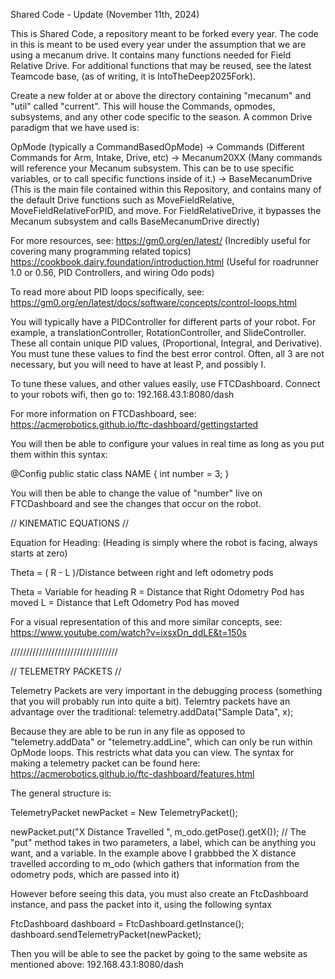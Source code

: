 Shared Code - Update (November 11th, 2024)


This is Shared Code, a repository meant to be forked every year. The code in this is meant to be used every year under the assumption that we are using a mecanum drive. It contains many functions needed for Field Relative Drive. For additional functions that may be reused, see the latest Teamcode base, (as of writing, it is IntoTheDeep2025Fork). 

Create a new folder at or above the directory containing "mecanum" and "util" called "current". This will house the Commands, opmodes, subsystems, and any other code specific to the season. A common Drive paradigm that we have used is:

OpMode (typically a CommandBasedOpMode) -> Commands (Different Commands for Arm, Intake, Drive, etc) -> Mecanum20XX (Many commands will reference your Mecanum subsystem. This can be to use specific variables, or to call specific functions inside of it.) -> BaseMecanumDrive (This is the main file contained within this Repository, and contains many of the default Drive functions such as MoveFieldRelative, MoveFieldRelativeForPID, and move. For FieldRelativeDrive, it bypasses the Mecanum subsystem and calls BaseMecanumDrive directly)


For more resources, see:
https://gm0.org/en/latest/	(Incredibly useful for covering many programming related topics) 
https://cookbook.dairy.foundation/introduction.html	(Useful for roadrunner 1.0 or 0.56, PID Controllers, and wiring Odo pods)


To read more about PID loops specifically, see:
https://gm0.org/en/latest/docs/software/concepts/control-loops.html

You will typically have a PIDController for different parts of your robot. For example, a translationController, RotationController, and SlideController. These all contain unique PID values, (Proportional, Integral, and Derivative). You must tune these values to find the best error control. Often, all 3 are not necessary, but you will need to have at least P, and possibly I. 

To tune these values, and other values easily, use FTCDashboard. Connect to your robots wifi, then go to:
192.168.43.1:8080/dash

For more information on FTCDashboard, see:
https://acmerobotics.github.io/ftc-dashboard/gettingstarted

You will then be able to configure your values in real time as long as you put them within this syntax:

@Config
public static class NAME {
  int number = 3; 
}

You will then be able to change the value of "number" live on FTCDashboard and see the changes that occur on the robot.  


// KINEMATIC EQUATIONS //

Equation for Heading: (Heading is simply where the robot is facing, always starts at zero)

Theta = ( R - L )/Distance between right and left odometry pods

Theta = Variable for heading
R = Distance that Right Odometry Pod has moved
L = Distance that Left Odometry Pod has moved

For a visual representation of this and more similar concepts, see:
https://www.youtube.com/watch?v=ixsxDn_ddLE&t=150s

//////////////////////////////////


// TELEMETRY PACKETS //

Telemetry Packets are very important in the debugging process (something that you will probably run into quite a bit). Telemtry packets have an advantage over the traditional:
telemetry.addData("Sample Data", x);

Because they are able to be run in any file as opposed to "telemetry.addData" or "telemetry.addLine", which can only be run within OpMode loops. This restricts what data you can view.
The syntax for making a telemetry packet can be found here:
https://acmerobotics.github.io/ftc-dashboard/features.html

The general structure is:

TelemetryPacket newPacket = New TelemetryPacket(); 

newPacket.put("X Distance Travelled ",  m_odo.getPose().getX());
// The "put" method takes in two parameters, a label, which can be anything you want, and a variable. In the example above I grabbbed the X distance travelled according to m_odo (which gathers that information from the odometry pods, which are passed into it)

However before seeing this data, you must also create an FtcDashboard instance, and pass the packet into it, using the following syntax

FtcDashboard dashboard = FtcDashboard.getInstance();
dashboard.sendTelemetryPacket(newPacket);

Then you will be able to see the packet by going to the same website as mentioned above:
192.168.43.1:8080/dash




 
